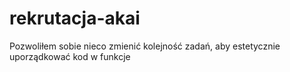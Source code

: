 # rekrutacja-akai

Pozwoliłem sobie nieco zmienić kolejność zadań, aby estetycznie uporządkować kod w funkcje
